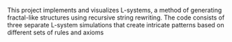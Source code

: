 This project implements and visualizes L-systems, a method of generating fractal-like structures using recursive string rewriting. The code consists of three separate L-system simulations that create intricate patterns based on different sets of rules and axioms
